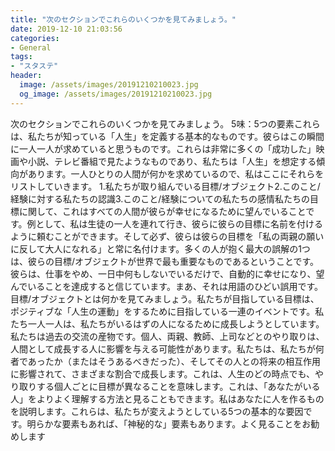 ```yaml
---
title: "次のセクションでこれらのいくつかを見てみましょう。"
date: 2019-12-10 21:03:56
categories:
- General
tags:
- "スタステ"
header:
  image: /assets/images/20191210210023.jpg
  og_image: /assets/images/20191210210023.jpg
---
```


次のセクションでこれらのいくつかを見てみましょう。 5味：5つの要素これらは、私たちが知っている「人生」を定義する基本的なものです。彼らはこの瞬間に一人一人が求めていると思うものです。これらは非常に多くの「成功した」映画や小説、テレビ番組で見たようなものであり、私たちは「人生」を想定する傾向があります。一人ひとりの人間が何かを求めているので、私はここにそれらをリストしていきます。 1.私たちが取り組んでいる目標/オブジェクト2.このこと/経験に対する私たちの認識3.このこと/経験についての私たちの感情私たちの目標に関して、これはすべての人間が彼らが幸せになるために望んでいることです。例として、私は生徒の一人を連れて行き、彼らに彼らの目標に名前を付けるように頼むことができます。そして必ず、彼らは彼らの目標を「私の両親の願いに反して大人になれる」と常に名付けます。多くの人が抱く最大の誤解の1つは、彼らの目標/オブジェクトが世界で最も重要なものであるということです。彼らは、仕事をやめ、一日中何もしないでいるだけで、自動的に幸せになり、望んでいることを達成すると信じています。まあ、それは用語のひどい誤用です。目標/オブジェクトとは何かを見てみましょう。私たちが目指している目標は、ポジティブな「人生の運動」をするために目指している一連のイベントです。私たち一人一人は、私たちがいるはずの人になるために成長しようとしています。私たちは過去の交流の産物です。個人、両親、教師、上司などとのやり取りは、人間として成長する人に影響を与える可能性があります。私たちは、私たちが何者であったか（またはそうあるべきだった）、そしてその人との将来の相互作用に影響されて、さまざまな割合で成長します。これは、人生のどの時点でも、やり取りする個人ごとに目標が異なることを意味します。これは、「あなたがいる人」をよりよく理解する方法と見ることもできます。私はあなたに人を作るものを説明します。これらは、私たちが変えようとしている5つの基本的な要因です。明らかな要素もあれば、「神秘的な」要素もあります。よく見ることをお勧めします
